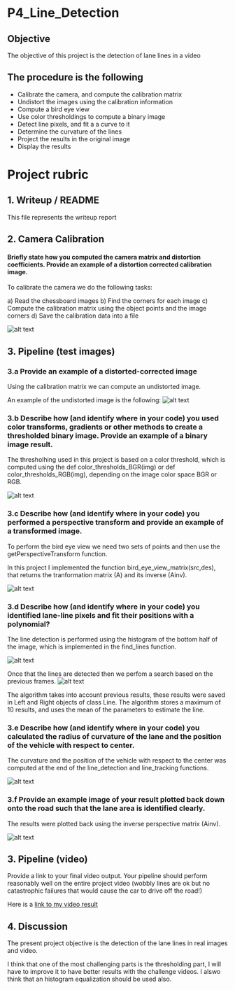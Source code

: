 # P4_Line_Detection

## Objective

The objective of this project is the detection of lane lines in a video

## The procedure is the following

* Calibrate the camera, and compute the calibration matrix
* Undistort the images using the calibration information
* Compute a bird eye view
* Use color thresholdings to compute a binary image
* Detect line pixels, and fit a a curve to it
* Determine the curvature of the lines
* Project the results in the original image
* Display the results

[//]: # (Image References)

[Calibration_Image]: ./img/calibration.png "Camera calibration image"
[Undistorted]: ./img/undistort.png "Undistorted image"

[threshold]: ./img/warped_images_th.png "Threshold examples"

[bird_eye]: ./img/bird_eye.png "Bird eye view"


[line_detection]: ./img/line_detection_his.png "Line detection"
[line_tracking]: ./img/line_tracking.png "Line tracking"
[detected_lines]: ./img/detected_lines.png "Detected lines"
[annotated]: ./img/annotated_image.png "Result images"


# Project rubric

## 1. Writeup / README

This file represents the writeup report

## 2. Camera Calibration

#### Briefly state how you computed the camera matrix and distortion coefficients. Provide an example of a distortion corrected calibration image.

To calibrate the camera we do the following tasks:

a) Read the chessboard images
b) Find the corners for each image
c) Compute the calibration matrix using the object points and the image corners
d) Save the calibration data into a file

![alt text][Calibration_Image]


## 3. Pipeline (test images)

### 3.a Provide an example of a distorted-corrected image

Using the calibration matrix we can compute an undistorted image.

An example of the undistorted image is the following:
![alt text][Undistorted]

### 3.b Describe how (and identify where in your code) you used color transforms, gradients or other methods to create a thresholded binary image. Provide an example of a binary image result.

The thresholhing used in this project is based on a color threshold, which is computed using the def color_thresholds_BGR(img) or 
def color_thresholds_RGB(img), depending on the image color space BGR or RGB.

![alt text][threshold]

### 3.c Describe how (and identify where in your code) you performed a perspective transform and provide an example of a transformed image.

To perform the bird eye view we need two sets of points and then use the getPerspectiveTransform function.

In this project I implemented the function bird_eye_view_matrix(src,des), that returns the tranformation matrix (A) and its inverse (Ainv).

![alt text][bird_eye]

### 3.d Describe how (and identify where in your code) you identified lane-line pixels and fit their positions with a polynomial?

The line detection is performed using the histogram of the bottom half of the image, which is implemented in the find_lines function.

![alt text][line_detection]

Once that the lines are detected then we perfom a search based on the previous frames.
![alt text][line_tracking]

The algorithm takes into account previous results, these results were saved in Left and Right objects of class Line. The algorithm stores a maximum of 10 results, and uses the mean of the parameters to estimate the line.


### 3.e Describe how (and identify where in your code) you calculated the radius of curvature of the lane and the position of the vehicle with respect to center.

The curvature and the position of the vehicle with respect to the center was computed at the end of the line_detection and line_tracking functions.

![alt text][annotated]

### 3.f Provide an example image of your result plotted back down onto the road such that the lane area is identified clearly.

The results were plotted back using the inverse perspective matrix (Ainv).

![alt text][detected_lines]

## 3. Pipeline (video)

Provide a link to your final video output. Your pipeline should perform reasonably well on the entire project video (wobbly lines are ok but no catastrophic failures that would cause the car to drive off the road!)

Here is a [link to my video result](https://github.com/CarlosLF/P4_Line_Detection/blob/master/video_result.mp4)

## 4. Discussion

The present project objective is the detection of the lane lines in real images and video.

I think that one of the most challenging parts is the thresholding part, I will have to improve it to have better results with the challenge videos. I alswo think that an histogram equalization should be used also.




